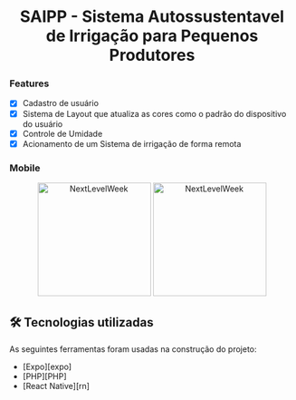 <h1 align="center">SAIPP - Sistema Autossustentavel de Irrigação para Pequenos Produtores</h1>

### Features

- [x] Cadastro de usuário
- [x] Sistema de Layout que atualiza as cores como o padrão do dispositivo do usuário
- [x] Controle de Umidade
- [x] Acionamento de um Sistema de irrigação de forma remota

### Mobile

<p align="center">
  <img alt="NextLevelWeek" title="#NextLevelWeek" src="" width="200px">

  <img alt="NextLevelWeek" title="#NextLevelWeek" src="" width="200px">
</p>

## 🛠 Tecnologias utilizadas

As seguintes ferramentas foram usadas na construção do projeto:

- [Expo][expo]
- [PHP][PHP]
- [React Native][rn]


